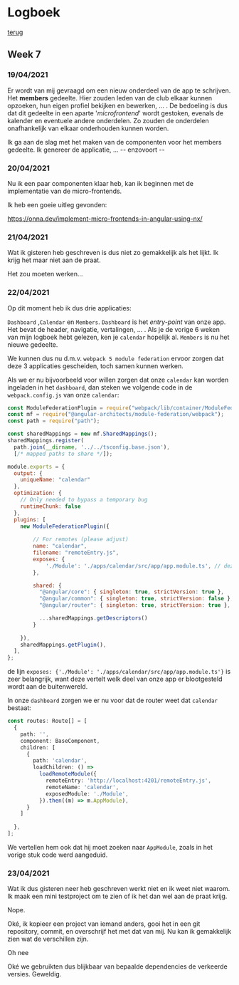 # Logboek
[terug](https://martijnmeeldijk.github.io/stage/)





## Week 7

### 19/04/2021

Er wordt van mij gevraagd om een nieuw onderdeel van de app te schrijven. Het **members** gedeelte. Hier zouden leden van de club elkaar kunnen opzoeken, hun eigen profiel bekijken en bewerken, ... . De bedoeling is dus dat dit gedeelte in een aparte '*microfrontend*' wordt gestoken, evenals de kalender en eventuele andere onderdelen. Zo zouden de onderdelen onafhankelijk van elkaar onderhouden kunnen worden. 

Ik ga aan de slag met het maken van de componenten voor het members gedeelte. Ik genereer de applicatie, ... -- enzovoort --

### 20/04/2021

Nu ik een paar componenten klaar heb, kan ik beginnen met de implementatie van de micro-frontends. 

Ik heb een goeie uitleg gevonden: 

https://onna.dev/implement-micro-frontends-in-angular-using-nx/



### 21/04/2021

Wat ik gisteren heb geschreven is dus niet zo gemakkelijk als het lijkt. Ik krijg het maar niet aan de praat.

Het zou moeten werken...



### 22/04/2021

Op dit moment heb ik dus drie applicaties:

`Dashboard` ,`Calendar` en `Members`. `Dashboard` is het *entry-point* van onze app. Het bevat de header, navigatie, vertalingen, ... . Als je de vorige 6 weken van mijn logboek hebt gelezen, ken je `calendar` hopelijk al. `Members` is nu het nieuwe gedeelte.

We kunnen dus nu d.m.v. `webpack 5 module federation` ervoor zorgen dat deze 3 applicaties gescheiden, toch samen kunnen werken. 

Als we er nu bijvoorbeeld voor willen zorgen dat onze `calendar` kan worden ingeladen in het `dashboard`, dan steken we volgende code in de `webpack.config.js` van onze `calendar`:

```javascript
const ModuleFederationPlugin = require("webpack/lib/container/ModuleFederationPlugin");
const mf = require("@angular-architects/module-federation/webpack");
const path = require("path");

const sharedMappings = new mf.SharedMappings();
sharedMappings.register(
  path.join(__dirname, '../../tsconfig.base.json'),
  [/* mapped paths to share */]);

module.exports = {
  output: {
    uniqueName: "calendar"
  },
  optimization: {
    // Only needed to bypass a temporary bug
    runtimeChunk: false
  },
  plugins: [
    new ModuleFederationPlugin({
      
        // For remotes (please adjust)
        name: "calendar",
        filename: "remoteEntry.js",
        exposes: {
            './Module': './apps/calendar/src/app/app.module.ts', // deze lijn 
        },        

        shared: {
          "@angular/core": { singleton: true, strictVersion: true }, 
          "@angular/common": { singleton: true, strictVersion: false }, 
          "@angular/router": { singleton: true, strictVersion: true },

          ...sharedMappings.getDescriptors()
        }
        
    }),
    sharedMappings.getPlugin(),
  ],
};

```

de lijn `exposes: {'./Module': './apps/calendar/src/app/app.module.ts'}` is zeer belangrijk, want deze vertelt welk deel van onze app er blootgesteld wordt aan de buitenwereld.



In onze `dashboard` zorgen we er nu voor dat de router weet dat `calendar` bestaat:

```typescript
const routes: Route[] = [
  {
    path: '',
    component: BaseComponent,
    children: [
      {
        path: 'calendar',
        loadChildren: () =>
          loadRemoteModule({
            remoteEntry: 'http://localhost:4201/remoteEntry.js',
            remoteName: 'calendar',
            exposedModule: './Module',
          }).then((m) => m.AppModule),
      }
    ]
    
  },
];
```

We vertellen hem ook dat hij moet zoeken naar `AppModule`, zoals in het vorige stuk code werd aangeduid.



### 23/04/2021

Wat ik dus gisteren neer heb geschreven werkt niet en ik weet niet waarom. Ik maak een mini testproject om te zien of ik het dan wel aan de praat krijg.

Nope.

Oké, ik kopieer een project van iemand anders, gooi het in een git repository, commit, en overschrijf het met dat van mij. Nu kan ik gemakkelijk zien wat de verschillen zijn.

Oh nee

Oké we gebruikten dus blijkbaar van bepaalde dependencies de verkeerde versies. Geweldig.